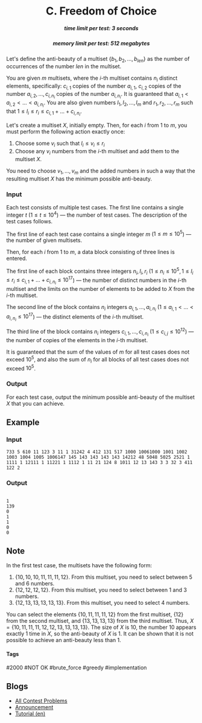 <h1 style='text-align: center;'> C. Freedom of Choice</h1>

<h5 style='text-align: center;'>time limit per test: 3 seconds</h5>
<h5 style='text-align: center;'>memory limit per test: 512 megabytes</h5>

Let's define the anti-beauty of a multiset $\{b_1, b_2, \ldots, b_{len}\}$ as the number of occurrences of the number $len$ in the multiset.

You are given $m$ multisets, where the $i$-th multiset contains $n_i$ distinct elements, specifically: $c_{i, 1}$ copies of the number $a_{i,1}$, $c_{i, 2}$ copies of the number $a_{i,2}, \ldots, c_{i, n_i}$ copies of the number $a_{i, n_i}$. It is guaranteed that $a_{i, 1} < a_{i, 2} < \ldots < a_{i, n_i}$. You are also given numbers $l_1, l_2, \ldots, l_m$ and $r_1, r_2, \ldots, r_m$ such that $1 \le l_i \le r_i \le c_{i, 1} + \ldots + c_{i, n_i}$.

Let's create a multiset $X$, initially empty. Then, for each $i$ from $1$ to $m$, you must perform the following action exactly once:

1. Choose some $v_i$ such that $l_i \le v_i \le r_i$
2. Choose any $v_i$ numbers from the $i$-th multiset and add them to the multiset $X$.

You need to choose $v_1, \ldots, v_m$ and the added numbers in such a way that the resulting multiset $X$ has the minimum possible anti-beauty.

### Input

Each test consists of multiple test cases. The first line contains a single integer $t$ ($1 \le t \le 10^4$) — the number of test cases. The description of the test cases follows.

The first line of each test case contains a single integer $m$ ($1 \le m \le 10^5$) — the number of given multisets.

Then, for each $i$ from $1$ to $m$, a data block consisting of three lines is entered.

The first line of each block contains three integers $n_i, l_i, r_i$ ($1 \le n_i \le 10^5, 1 \le l_i \le r_i \le c_{i, 1} + \ldots + c_{i, n_i} \le 10^{17}$) — the number of distinct numbers in the $i$-th multiset and the limits on the number of elements to be added to $X$ from the $i$-th multiset.

The second line of the block contains $n_i$ integers $a_{i, 1}, \ldots, a_{i, n_i}$ ($1 \le a_{i, 1} < \ldots < a_{i, n_i} \le 10^{17}$) — the distinct elements of the $i$-th multiset.

The third line of the block contains $n_i$ integers $c_{i, 1}, \ldots, c_{i, n_i}$ ($1 \le c_{i, j} \le 10^{12}$) — the number of copies of the elements in the $i$-th multiset.

It is guaranteed that the sum of the values of $m$ for all test cases does not exceed $10^5$, and also the sum of $n_i$ for all blocks of all test cases does not exceed $10^5$.

### Output

For each test case, output the minimum possible anti-beauty of the multiset $X$ that you can achieve.

## Example

### Input


```text
733 5 610 11 123 3 11 1 31242 4 412 131 517 1000 10061000 1001 1002 1003 1004 1005 1006147 145 143 143 143 143 14212 48 5048 5025 2521 1 1111 1 12111 1 11221 1 1112 1 11 21 124 8 1011 12 13 143 3 3 32 3 411 122 2
```
### Output

```text

1
139
0
1
1
0
0

```
## Note

In the first test case, the multisets have the following form:

1. $\{10, 10, 10, 11, 11, 11, 12\}$. From this multiset, you need to select between $5$ and $6$ numbers.
2. $\{12, 12, 12, 12\}$. From this multiset, you need to select between $1$ and $3$ numbers.
3. $\{12, 13, 13, 13, 13, 13\}$. From this multiset, you need to select $4$ numbers.

You can select the elements $\{10, 11, 11, 11, 12\}$ from the first multiset, $\{12\}$ from the second multiset, and $\{13, 13, 13, 13\}$ from the third multiset. Thus, $X = \{10, 11, 11, 11, 12, 12, 13, 13, 13, 13\}$. The size of $X$ is $10$, the number $10$ appears exactly $1$ time in $X$, so the anti-beauty of $X$ is $1$. It can be shown that it is not possible to achieve an anti-beauty less than $1$.



#### Tags 

#2000 #NOT OK #brute_force #greedy #implementation 

## Blogs
- [All Contest Problems](../Codeforces_Round_908_(Div._1).md)
- [Announcement](../blogs/Announcement.md)
- [Tutorial (en)](../blogs/Tutorial_(en).md)
